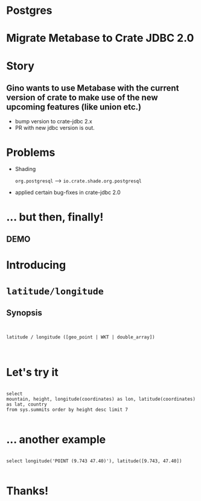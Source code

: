 # Postgres

# Migrate Metabase to Crate JDBC 2.0



# Story
## Gino wants to use Metabase with the current version of crate to make use of the new upcoming features (like union etc.)

* bump version to crate-jdbc 2.x
* PR with new jdbc version is out.



# Problems
* Shading

  `org.postgresql` --> `io.crate.shade.org.postgresql`

* applied certain bug-fixes in crate-jdbc 2.0



# ... but then, finally!
## DEMO



# Introducing

# `latitude/longitude`

## Synopsis

<pre>
<code>

latitude / longitude ([geo_point | WKT | double_array])

</code>
</pre>



# Let's try it

<pre>
<code data-crate class="sql">
select
mountain, height, longitude(coordinates) as lon, latitude(coordinates) as lat, country
from sys.summits order by height desc limit 7
</code>
</pre>
<crate-result></crate-result>



# ... another example

<pre>
<code data-crate class="sql">
select longitude('POINT (9.743 47.40)'), latitude([9.743, 47.40])
</code>
</pre>
<crate-result></crate-result>



# Thanks!